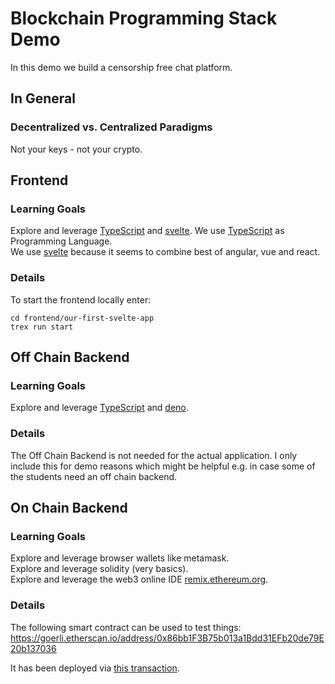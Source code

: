 # Blockchain Programming Stack Demo
In this demo we build a censorship free chat platform.

## In General
### Decentralized vs. Centralized Paradigms
Not your keys - not your crypto.

## Frontend
### Learning Goals
Explore and leverage [TypeScript](https://www.typescriptlang.org/) and [svelte](https://svelte.dev/).
We use [TypeScript](https://www.typescriptlang.org/) as Programming Language.  
We use [svelte](https://svelte.dev/) because it seems to combine best of angular, vue and react.  

### Details
To start the frontend locally enter:  
```
cd frontend/our-first-svelte-app
trex run start
```


## Off Chain Backend
### Learning Goals
Explore and leverage [TypeScript](https://www.typescriptlang.org/) and [deno](https://deno.land).

### Details
The Off Chain Backend is not needed for the actual application. I only include this for demo reasons which might be helpful e.g. in case some of the students need an off chain backend.

## On Chain Backend
### Learning Goals
Explore and leverage browser wallets like metamask.  
Explore and leverage solidity (very basics).    
Explore and leverage the web3 online IDE [remix.ethereum.org](https://remix.ethereum.org).  

### Details
The following smart contract can be used to test things:  
https://goerli.etherscan.io/address/0x86bb1F3B75b013a1Bdd31EFb20de79E20b137036


It has been deployed via [this transaction](https://goerli.etherscan.io/tx/0xf20e541f2f38ae85db00903baefd1ea012f95564d4347e52b902e605a41b63c6).  

 


